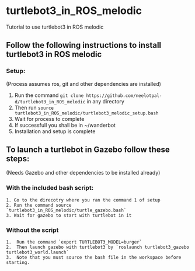 # turtlebot3_in_ROS_melodic
Tutorial to use turtlebot3 in ROS melodic
## Follow the following instructions to install turtlebot3 in ROS melodic 
### Setup:
  (Process assumes ros, git and other dependencies are installed)
  1. Run the command `git clone https://github.com/neelotpal-d/turtlebot3_in_ROS_melodic` in any directory
  2. Then run `source turtlebot3_in_ROS_melodic/turtlebot3_melodic_setup.bash`
  3. Wait for process to complete
  4. If successfull you shall be in ~/wanderbot
  3. Installation and setup is complete
## To launch a turtlebot in Gazebo follow these steps:
(Needs Gazebo and other dependencies to be installed already)

### With the included bash script:
	1. Go to the direcotry where you ran the command 1 of setup
	2. Run the command source `turtlebot3_in_ROS_melodic/turtle_gazebo.bash`
	3. Wait for gazebo to start with turtlebot in it

### Without the script
	1.  Run the command `export TURTLEBOT3_MODEL=burger`
	2.  Then launch gazebo with turtlebot3 by `roslaunch turtlebot3_gazebo turtlebot3_world.launch`
	3.  Note that you must source the bash file in the workspace before starting.
 
